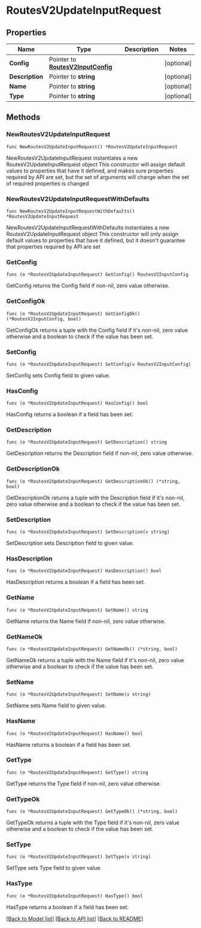 # RoutesV2UpdateInputRequest

## Properties

Name | Type | Description | Notes
------------ | ------------- | ------------- | -------------
**Config** | Pointer to [**RoutesV2InputConfig**](RoutesV2InputConfig.md) |  | [optional] 
**Description** | Pointer to **string** |  | [optional] 
**Name** | Pointer to **string** |  | [optional] 
**Type** | Pointer to **string** |  | [optional] 

## Methods

### NewRoutesV2UpdateInputRequest

`func NewRoutesV2UpdateInputRequest() *RoutesV2UpdateInputRequest`

NewRoutesV2UpdateInputRequest instantiates a new RoutesV2UpdateInputRequest object
This constructor will assign default values to properties that have it defined,
and makes sure properties required by API are set, but the set of arguments
will change when the set of required properties is changed

### NewRoutesV2UpdateInputRequestWithDefaults

`func NewRoutesV2UpdateInputRequestWithDefaults() *RoutesV2UpdateInputRequest`

NewRoutesV2UpdateInputRequestWithDefaults instantiates a new RoutesV2UpdateInputRequest object
This constructor will only assign default values to properties that have it defined,
but it doesn't guarantee that properties required by API are set

### GetConfig

`func (o *RoutesV2UpdateInputRequest) GetConfig() RoutesV2InputConfig`

GetConfig returns the Config field if non-nil, zero value otherwise.

### GetConfigOk

`func (o *RoutesV2UpdateInputRequest) GetConfigOk() (*RoutesV2InputConfig, bool)`

GetConfigOk returns a tuple with the Config field if it's non-nil, zero value otherwise
and a boolean to check if the value has been set.

### SetConfig

`func (o *RoutesV2UpdateInputRequest) SetConfig(v RoutesV2InputConfig)`

SetConfig sets Config field to given value.

### HasConfig

`func (o *RoutesV2UpdateInputRequest) HasConfig() bool`

HasConfig returns a boolean if a field has been set.

### GetDescription

`func (o *RoutesV2UpdateInputRequest) GetDescription() string`

GetDescription returns the Description field if non-nil, zero value otherwise.

### GetDescriptionOk

`func (o *RoutesV2UpdateInputRequest) GetDescriptionOk() (*string, bool)`

GetDescriptionOk returns a tuple with the Description field if it's non-nil, zero value otherwise
and a boolean to check if the value has been set.

### SetDescription

`func (o *RoutesV2UpdateInputRequest) SetDescription(v string)`

SetDescription sets Description field to given value.

### HasDescription

`func (o *RoutesV2UpdateInputRequest) HasDescription() bool`

HasDescription returns a boolean if a field has been set.

### GetName

`func (o *RoutesV2UpdateInputRequest) GetName() string`

GetName returns the Name field if non-nil, zero value otherwise.

### GetNameOk

`func (o *RoutesV2UpdateInputRequest) GetNameOk() (*string, bool)`

GetNameOk returns a tuple with the Name field if it's non-nil, zero value otherwise
and a boolean to check if the value has been set.

### SetName

`func (o *RoutesV2UpdateInputRequest) SetName(v string)`

SetName sets Name field to given value.

### HasName

`func (o *RoutesV2UpdateInputRequest) HasName() bool`

HasName returns a boolean if a field has been set.

### GetType

`func (o *RoutesV2UpdateInputRequest) GetType() string`

GetType returns the Type field if non-nil, zero value otherwise.

### GetTypeOk

`func (o *RoutesV2UpdateInputRequest) GetTypeOk() (*string, bool)`

GetTypeOk returns a tuple with the Type field if it's non-nil, zero value otherwise
and a boolean to check if the value has been set.

### SetType

`func (o *RoutesV2UpdateInputRequest) SetType(v string)`

SetType sets Type field to given value.

### HasType

`func (o *RoutesV2UpdateInputRequest) HasType() bool`

HasType returns a boolean if a field has been set.


[[Back to Model list]](../README.md#documentation-for-models) [[Back to API list]](../README.md#documentation-for-api-endpoints) [[Back to README]](../README.md)


